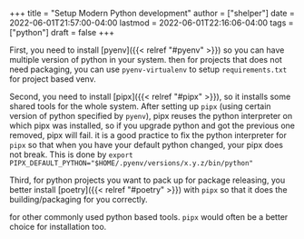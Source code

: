 +++
title = "Setup Modern Python development"
author = ["shelper"]
date = 2022-06-01T21:57:00-04:00
lastmod = 2022-06-01T22:16:06-04:00
tags = ["python"]
draft = false
+++

First, you need to install [pyenv]({{< relref "#pyenv" >}}) so you can have multiple version of python in your system. then for projects that does not need packaging, you can use `pyenv-virtualenv` to setup `requirements.txt` for project based venv.

Second, you need to install [pipx]({{< relref "#pipx" >}}), so it installs some shared tools for the whole system. After setting up `pipx` (using certain version of python specified by `pyenv`), pipx reuses the python interpreter on which pipx was installed, so if you upgrade python and got the previous one removed, pipx will fail. it is a good practice to fix the python interpreter for `pipx` so that when you have your default python changed, your pipx does not break. This is done by `export PIPX_DEFAULT_PYTHON="$HOME/.pyenv/versions/x.y.z/bin/python"`

Third, for python projects you want to pack up for package releasing, you better install [poetry]({{< relref "#poetry" >}}) with `pipx` so that it does the building/packaging for you correctly.

for other commonly used python based tools. `pipx` would often be a better choice for installation too.
